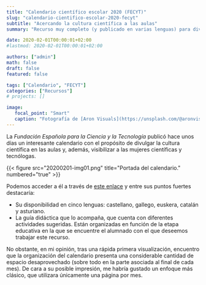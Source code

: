 ```yaml
---
title: "Calendario científico escolar 2020 (FECYT)"
slug: "calendario-cientifico-escolar-2020-fecyt"
subtitle: "Acercando la cultura científica a las aulas"
summary: "Recurso muy completo (y publicado en varias lenguas) para divulgar la ciencia a través del uso de un calendario."

date: 2020-02-01T00:00:01+02:00
#lastmod: 2020-02-01T00:00:01+02:00

authors: ["admin"]
math: false
draft: false
featured: false

tags: ["Calendario", "FECYT"]
categories: ["Recursos"]
# projects: []

image:
   focal_point: "Smart"
   caption: "Fotografía de [Aron Visuals](https://unsplash.com/@aronvisuals), disponible en [Unsplash](https://unsplash.com/photos/BXOXnQ26B7o)."
---
```


La *Fundación Española para la Ciencia y la Tecnología* publicó hace unos días un interesante calendario con el propósito de divulgar la cultura científica en las aulas y, además, visibilizar a las mujeres científicas y tecnólogas. 

{{< figure src="20200201-img01.png" title="Portada del calendario." numbered="true" >}}

Podemos acceder a él a través de [este enlace](http://www.igm.ule-csic.es/calendario-cientifico) y entre sus puntos fuertes destacaría:

- Su disponibilidad en cinco lenguas: castellano, gallego, euskera, catalán y asturiano.
- La guía didáctica que lo acompaña, que cuenta con diferentes actividades sugeridas. Están organizadas en función de la etapa educativa en la que se encuentre el alumnado con el que deseemos trabajar este recurso.

No obstante, en mi opinión, tras una rápida primera visualización, encuentro que la organización del calendario presenta una considerable cantidad de espacio desaprovechado (sobre todo en la parte asociada al final de cada mes). De cara a su posible impresión, me habría gustado un enfoque más clásico, que utilizara únicamente una página por mes.

